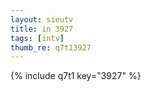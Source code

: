 ```yaml
--- 
layout: sieutv
title: in 3927
tags: [intv]
thumb_re: q7t13927
---
```

{% include q7t1 key="3927" %} 
